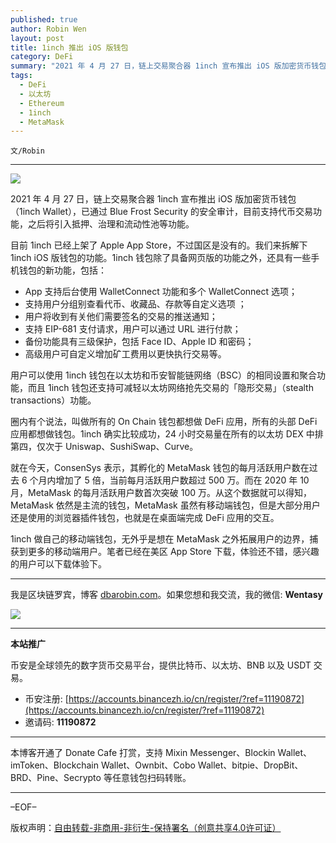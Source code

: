 ```yaml
---
published: true
author: Robin Wen
layout: post
title: 1inch 推出 iOS 版钱包
category: DeFi
summary: "2021 年 4 月 27 日，链上交易聚合器 1inch 宣布推出 iOS 版加密货币钱包（1inch Wallet），已通过 Blue Frost Security 的安全审计，目前支持代币交易功能，之后将引入抵押、治理和流动性池等功能。1inch 做自己的移动端钱包，无外乎是想在 MetaMask 之外拓展用户的边界，捕获到更多的移动端用户。笔者已经在美区 App Store 下载，体验还不错，感兴趣的用户可以下载体验下。"
tags:
  - DeFi
  - 以太坊
  - Ethereum
  - 1inch
  - MetaMask
---
```


`文/Robin`

***

![](https://cdn.dbarobin.com/nmrxis0.png)

2021 年 4 月 27 日，链上交易聚合器 1inch 宣布推出 iOS 版加密货币钱包（1inch Wallet），已通过 Blue Frost Security 的安全审计，目前支持代币交易功能，之后将引入抵押、治理和流动性池等功能。

目前 1inch 已经上架了 Apple App Store，不过国区是没有的。我们来拆解下 1inch iOS 版钱包的功能。1inch 钱包除了具备网页版的功能之外，还具有一些手机钱包的新功能，包括：

* App 支持后台使用 WalletConnect 功能和多个 WalletConnect 选项；
* 支持用户分组别查看代币、收藏品、存款等自定义选项 ；
* 用户将收到有关他们需要签名的交易的推送通知；
* 支持 EIP-681 支付请求，用户可以通过 URL 进行付款；
* 备份功能具有三级保护，包括 Face ID、Apple ID 和密码；
* 高级用户可自定义增加矿工费用以更快执行交易等。

用户可以使用 1inch 钱包在以太坊和币安智能链网络（BSC）的相同设置和聚合功能，而且 1inch 钱包还支持可减轻以太坊网络抢先交易的「隐形交易」（stealth transactions）功能。

圈内有个说法，叫做所有的 On Chain 钱包都想做 DeFi 应用，所有的头部 DeFi 应用都想做钱包。1inch 确实比较成功，24 小时交易量在所有的以太坊 DEX 中排第四，仅次于 Uniswap、SushiSwap、Curve。

就在今天，ConsenSys 表示，其孵化的 MetaMask 钱包的每月活跃用户数在过去 6 个月内增加了 5 倍，当前每月活跃用户数超过 500 万。而在 2020 年 10 月，MetaMask 的每月活跃用户数首次突破 100 万。从这个数据就可以得知，MetaMask 依然是主流的钱包，MetaMask 虽然有移动端钱包，但是大部分用户还是使用的浏览器插件钱包，也就是在桌面端完成 DeFi 应用的交互。

1inch 做自己的移动端钱包，无外乎是想在 MetaMask 之外拓展用户的边界，捕获到更多的移动端用户。笔者已经在美区 App Store 下载，体验还不错，感兴趣的用户可以下载体验下。

***

我是区块链罗宾，博客 [dbarobin.com](https://dbarobin.com/)。如果您想和我交流，我的微信: **Wentasy**

![](https://cdn.dbarobin.com/v4yywe2.png)

***

**本站推广**

币安是全球领先的数字货币交易平台，提供比特币、以太坊、BNB 以及 USDT 交易。

* 币安注册: [https://accounts.binancezh.io/cn/register/?ref=11190872](https://accounts.binancezh.io/cn/register/?ref=11190872)
* 邀请码: **11190872**

***

本博客开通了 Donate Cafe 打赏，支持 Mixin Messenger、Blockin Wallet、imToken、Blockchain Wallet、Ownbit、Cobo Wallet、bitpie、DropBit、BRD、Pine、Secrypto 等任意钱包扫码转账。

<center>
    <div class="--donate-button"
         data-button-id="f8b9df0d-af9a-460d-8258-d3f435445075"
    ></div>
</center>

***

–EOF–

版权声明：[自由转载-非商用-非衍生-保持署名（创意共享4.0许可证）](http://creativecommons.org/licenses/by-nc-nd/4.0/deed.zh)